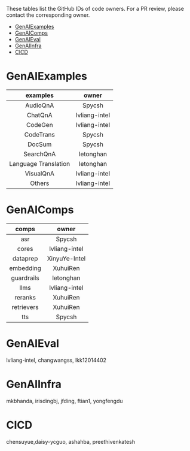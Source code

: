 
These tables list the GitHub IDs of code owners. For a PR review, please contact the corresponding owner.
- [GenAIExamples](#genaiexamples)
- [GenAIComps](#genaicomps)
- [GenAIEval](#genaieval)
- [GenAIInfra](#genaiinfra)
- [CICD](#cicd)

# GenAIExamples
| examples | owner  |
|:-------------:|:-----------:|
| AudioQnA      | Spycsh      |
| ChatQnA       | lvliang-intel|
| CodeGen       | lvliang-intel|
| CodeTrans     | Spycsh      |
| DocSum        | Spycsh      |
| SearchQnA     | letonghan   |
| Language Translation |letonghan|
| VisualQnA     | lvliang-intel|
| Others        | lvliang-intel|

# GenAIComps
| comps | owner  |        
|:-------------:|:-----------:|     
|asr            |Spycsh       |
|cores          |lvliang-intel|
|dataprep       |XinyuYe-Intel|
|embedding      |XuhuiRen     |
|guardrails     |letonghan    |
|llms           |lvliang-intel|
|reranks        |XuhuiRen     |
|retrievers     |XuhuiRen     |
|tts            |Spycsh       |

# GenAIEval
lvliang-intel, changwangss, lkk12014402

# GenAIInfra
mkbhanda, irisdingbj, jfding, ftian1, yongfengdu

# CICD
chensuyue,daisy-ycguo, ashahba, preethivenkatesh


